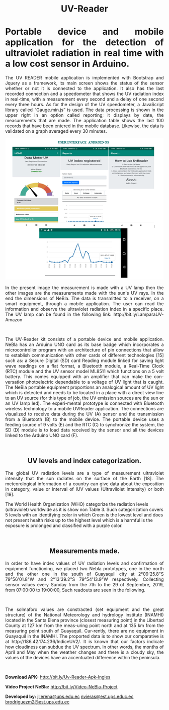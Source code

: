<h1 align="center"> UV-Reader</h1>
<h1 align="justify">Portable device and mobile application for the detection of ultraviolet radiation in real time with a low cost sensor in Arduino.</h1>
   
<p align="justify">
The UV READER mobile application is implemented with Bootstrap and Jquery as a framework, its main screen shows the status of the sensor whether or not it is connected to the application. It also has the last recorded connection and a speedometer that shows the UV radiation index in real-time, with a measurement every second and a delay of one second every three hours. As for the design of the UV speedometer, a JavaScript library called “Gauge.min.js” is used.
The data processing is shown in the upper right in an option called reporting; it displays by date, the measurements that are made. The application table shows the last 100 records that have been entered in the mobile database. Likewise, the data is validated on a graph averaged every 30 minutes.
</p>

<p align="center">
  <a target="_blank" rel="noopener noreferrer" href="https://github.com/nvieras/NeBla/blob/master/ImagenesNebla/Interface-UvReader.PNG">
    <img src="https://github.com/brodriguezm998/UV-Reader/raw/master/ImagenesUVReader/Interface-UvReader.PNG" alt="" style="max-width:100%;">
  </a>
</p>

<p align="justify">
In the present image the measurement is made with a UV lamp then the other images are the measurements made with the sun's UV rays. In the end the dimensions of NeBla.
The data is transmitted to a receiver, on a smart equipment, through a mobile application. The user can read the information and observe the ultraviolet radiation index in a specific place.
The UV lamp can be found in the following link: http://bit.ly/LamparaUV-Amazon
</p>


<p align="center">
  <a target="_blank" rel="noopener noreferrer" href="https://github.com/nvieras/NeBla/blob/master/ImagenesNebla/Kit-UvReader-NeBla.PNG">
    <img src="https://github.com/nvieras/NeBla/blob/master/ImagenesNebla/Kit-UvReader-NeBla.PNG" alt="" style="max-width:100%;">
  </a>
</p>

<p align="justify">
The UV-Reader kit consists of a portable device and mobile application.  NeBla has an Arduino UNO card as its base badge which incorporates a microcontroller program with an architecture of pin connections that allow to establish communication with other cards of different technologies [15] such as: a Secure Digital (SD) card Reading module linked for saving light wave readings on a flat format, a Bluetooth module, a Real-Time Clock (RTC) module and the UV sensor model ML8511 which functions on a 5 volt battery. This comes equipped with an amplifier that can make the con-versation photoelectric dependable to a voltage of UV light that is caught. The NeBla portable equipment proportions an analogical amount of UV light which is detected and needs to be located in a place with a direct view line to an UV source (for this type of job, the UV emission sources are the sun or an UV lamp led). The experi-mental prototype is connected with Bluetooth wireless technology to a mobile UVReader application. The connections are visualized to receive data during the UV (A) sensor and the transmission from a Bluetooth (B) to the mobile device. The portable device uses a feeding source of 9 volts (E) and the RTC (C) to synchronize the system, the SD (D) module is to load data received by the sensor and all the devices linked to the Arduino UNO card (F).
</p>

<p align="center">
  <a target="_blank" rel="noopener noreferrer" href="https://github.com/nvieras/NeBla/blob/master/ImagenesNebla/Nebla-PieFoto.png">
    <img src="https://github.com/nvieras/NeBla/blob/master/ImagenesNebla/Nebla-PieFoto.png" alt="" style="max-width:100%;">
  </a>
</p>

<h2 align="center"> UV levels and index categorization.</h2>

<p align="justify">
The global UV radiation levels are a type of measurement ultraviolet intensity that the sun radiates on the surface of the Earth [18]. The meteorological information of a country can give data about the exposition in category, value or interval of IUV values (Ultraviiolet Intensity) or both [19].

The World Health Organization (WHO) categorize the radiation levels (ultraviolet) worldwide as it is show non Table 3. Such categorization covers 5 levels with an identifying color in which Green is the lowest level and does not present health risks up to the highest level which is a harmful is the exposure is prolonged and classified with a purple color.   
</p>

<p align="center">
  <a target="_blank" rel="noopener noreferrer" href="https://github.com/nvieras/NeBla/blob/master/Mediciones/Tabla-Colores.PNG">
    <img src="https://github.com/nvieras/NeBla/blob/master/Mediciones/Tabla-Colores.PNG" alt="" style="max-width:100%;">
  </a>
</p>

<h2 align="center">Measurements made.</h2>

<p align="justify">
In order to have index values of UV radiation levels and confirmation of equipment functioning, we placed two Nebla prototypes, one in the north and the other one in the south of Guayaquil city at 2°09'25.8"S 79°56'01.8"W and 2°13'39.2"S 79°54'13.9"W respectively. Collecting sensor values every Sunday from the 7th to the 29 of Septembre, 2019, from 07:00:00 to 19:00:00, Such readouts are seen in the following.
</p>

<p align="center">
  <a target="_blank" rel="noopener noreferrer" href="https://github.com/nvieras/NeBla/blob/master/Mediciones/North-vs-South.png">
    <img src="https://github.com/nvieras/NeBla/blob/master/Mediciones/North-vs-South.png" alt="" style="max-width:100%;">
  </a>
</p>

<p align="justify">
The solmaforo values are constracted (set equipment and the great structure) of the National Meteorology and hydrology institute (INAMHI) located in the Santa Elena province (closest measuring point) in the Libertad County at 127 km from the meas-uring point north and at 135 km from the measuring point south of Guayaquil. Cur-rently, there are no equipment in Guayaquil in the INAMHI. The proported data is to show our comparative is at http://186.42.174.236/IndiceUV2/. It is known that our factors indicate how cloudiness can subdue the UV spectrum. In other words, the months of April and May when the weather changes and there is a cloudy sky, the values of the devices have an accentuated difference within the peninsula.
</p>

<p align="center">
  <a target="_blank" rel="noopener noreferrer" href="https://github.com/nvieras/NeBla/blob/master/Mediciones/Inamhi-vs-UVReader.png">
    <img src="https://github.com/nvieras/NeBla/blob/master/Mediciones/Inamhi-vs-UVReader.png" alt="" style="max-width:100%;">
  </a>
</p>


<strong>Download APK:</strong> http://bit.ly/Uv-Reader-Apk-Ingles

<strong>Video Project NeBla:</strong> http://bit.ly/Video-NeBla-Project

<strong>Developed by:</strong> jllerena@ups.edu.ec nvieras@est.ups.educ.ec brodriguezm2@est.ups.edu.ec
